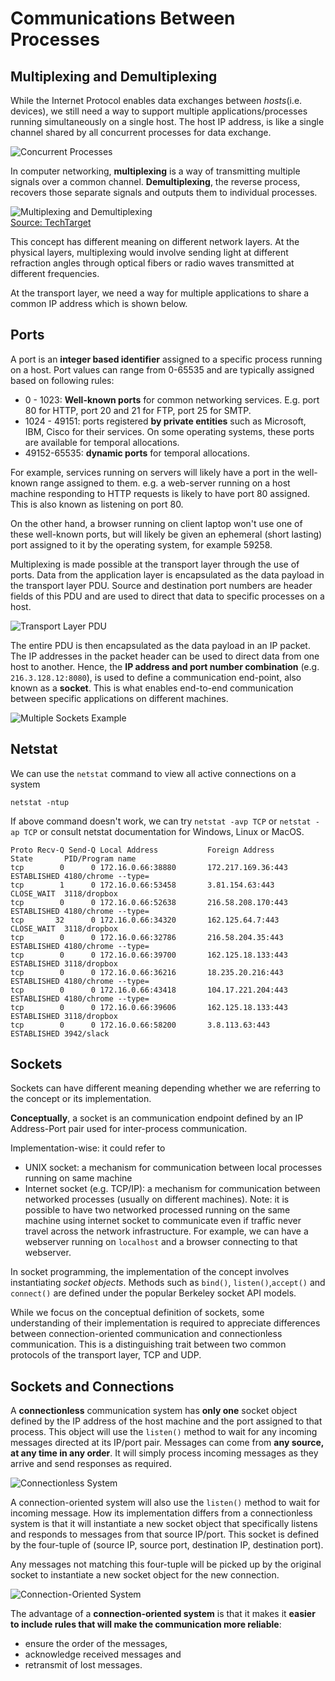 # Communications Between Processes

## Multiplexing and Demultiplexing
While the Internet Protocol enables data exchanges between _hosts_(i.e. devices),
we still need a way to support multiple applications/processes running
simultaneously on a single host. The host IP address, is like a single
channel shared by all concurrent processes for data exchange.

![Concurrent Processes](images/17_concurrent_processes.png)

In computer networking, **multiplexing** is a way of transmitting multiple
signals over a common channel. **Demultiplexing**, the reverse process, 
recovers those separate signals and outputs them to individual processes.

![Multiplexing and Demultiplexing](images/18_multiplex_demultiplex.png)\
[Source: TechTarget](https://www.techtarget.com/searchnetworking/definition/multiplexing)

This concept has different meaning on different network layers. At the physical
layers, multiplexing would involve sending light at different refraction angles
through optical fibers or radio waves transmitted at different frequencies.

At the transport layer, we need a way for multiple applications to 
share a common IP address which is shown below. 

## Ports
A port is an **integer based identifier** assigned to a specific
process running on a host. Port values can range from 0-65535 and are
typically assigned based on following rules:
- 0 - 1023: **Well-known ports** for common networking services. E.g. port 80 
for HTTP, port 20 and 21 for FTP, port 25 for SMTP.
- 1024 - 49151: ports registered **by private entities** such as Microsoft, IBM,
Cisco for their services. On some operating systems, these ports are available
for temporal allocations. 
- 49152-65535: **dynamic ports** for temporal allocations.

For example, services running on servers will likely have a port in the
well-known range assigned to them. e.g. a web-server running on a host machine
responding to HTTP requests is likely to have port 80 assigned. This is also
known as listening on port 80.  

On the other hand, a browser running on client laptop won't use one of these
well-known ports, but will likely be given an ephemeral (short lasting) port
assigned to it by the operating system, for example 59258.


Multiplexing is made possible at the transport layer through the use of
ports. Data from the application layer is encapsulated as the data payload in
the transport layer PDU. Source and destination port numbers are header fields 
of this PDU and are used to direct that data to specific processes on a host.

![Transport Layer PDU](images/19_transport_layer_pdu.png)

The entire PDU is then encapsulated as the data payload in an IP packet. 
The IP addresses in the packet header can be used to direct data from one host
to another. Hence, the **IP address and port number combination** (e.g. 
`216.3.128.12:8080`), is used to define a communication end-point, also known
as a **socket**. This is what enables end-to-end communication between
specific applications on different machines.

![Multiple Sockets Example](images/20_multiple_sockets_example.png)

## Netstat
We can use the `netstat` command to view all active connections on a system

```terminal
netstat -ntup
```
If above command doesn't work, we can try `netstat -avp TCP` or 
`netstat -ap TCP` or consult netstat documentation for Windows, Linux or MacOS.

```terminal
Proto Recv-Q Send-Q Local Address           Foreign Address         State       PID/Program name   
tcp        0      0 172.16.0.66:38880       172.217.169.36:443      ESTABLISHED 4180/chrome --type=    
tcp        1      0 172.16.0.66:53458       3.81.154.63:443         CLOSE_WAIT  3118/dropbox        
tcp        0      0 172.16.0.66:52638       216.58.208.170:443      ESTABLISHED 4180/chrome --type=
tcp       32      0 172.16.0.66:34320       162.125.64.7:443        CLOSE_WAIT  3118/dropbox        
tcp        0      0 172.16.0.66:32786       216.58.204.35:443       ESTABLISHED 4180/chrome --type=
tcp        0      0 172.16.0.66:39700       162.125.18.133:443      ESTABLISHED 3118/dropbox        
tcp        0      0 172.16.0.66:36216       18.235.20.216:443       ESTABLISHED 4180/chrome --type=
tcp        0      0 172.16.0.66:43418       104.17.221.204:443      ESTABLISHED 4180/chrome --type=
tcp        0      0 172.16.0.66:39606       162.125.18.133:443      ESTABLISHED 3118/dropbox
tcp        0      0 172.16.0.66:58200       3.8.113.63:443          ESTABLISHED 3942/slack      
```

## Sockets
Sockets can have different meaning depending whether we are referring to
the concept or its implementation.

**Conceptually**, a socket is an communication endpoint defined by an 
IP Address-Port pair used for inter-process communication.

Implementation-wise: it could refer to
- UNIX socket: a mechanism for communication between local processes running 
on same machine
- Internet socket (e.g. TCP/IP): a mechanism for communication between
networked processes (usually on different machines). Note: it is possible 
to have two networked processed running on the same machine using internet
socket to communicate even if traffic never travel across the network
infrastructure. For example, we can have a webserver running on `localhost` and
a browser connecting to that webserver.

In socket programming, the implementation of the concept involves instantiating
_socket objects_. Methods such as `bind()`, `listen()`,`accept()` and 
`connect()` are defined under the popular Berkeley socket API models.

While we focus on the conceptual definition of sockets, some understanding of
their implementation is required to appreciate differences between 
connection-oriented communication and connectionless communication. This
is a distinguishing trait between two common protocols of the transport layer,
TCP and UDP.

## Sockets and Connections
A **connectionless** communication system has **only one** socket object
defined by the IP address of the host machine and the port assigned to that
process. This object will use the `listen()` method to wait for any incoming
messages directed at its IP/port pair. Messages can come from
**any source, at any time in any order**. It will simply process incoming 
messages as they arrive and send responses as required.

![Connectionless System](images/21_connectionless_system.png)

A connection-oriented system will also use the `listen()` method to wait for
incoming message. How its implementation differs from a connectionless system
is that it will instantiate a new socket object that specifically listens and 
responds to messages from that source IP/port. This socket is defined by the 
four-tuple of (source IP, source port, destination IP, destination port).

Any messages not matching this four-tuple will be picked up by the original
socket to instantiate a new socket object for the new connection.

![Connection-Oriented System](images(22_connection_oriented_system.png))

The advantage of a **connection-oriented system** is that it makes it **easier
to include rules that will make the communication more reliable**: 
- ensure the order of the messages, 
- acknowledge received messages and
- retransmit of lost messages.



